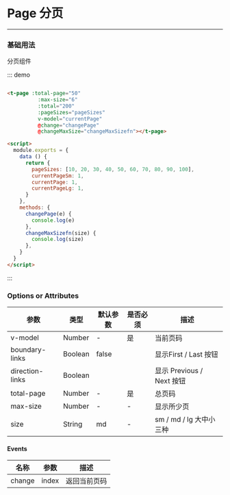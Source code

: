 <script>
  module.exports = {
    data () {
      return {
        pageSizes: [10, 20, 30, 40, 50, 60, 70, 80, 90, 100],
        currentPageSm: 1,
        currentPage: 1,
        currentPageLg: 1,
      }
    },
    methods: {
      changePage(e) {
        console.log(e)
      },
      changeMaxSizefn(size) {
        console.log(size)
      },
    }
  };
</script>

# Page 分页

----
### 基础用法
分页组件

<div class="demo-block">
  <t-page :total-page="50"
          :max-size="6"
          :total="200" 
          :pageSizes="pageSizes"
          v-model="currentPage"
          @change="changePage" 
          @changeMaxSize="changeMaxSizefn"></t-page>
</div>

::: demo
```html

<t-page :total-page="50"
          :max-size="6"
          :total="200" 
          :pageSizes="pageSizes"
          v-model="currentPage"
          @change="changePage" 
          @changeMaxSize="changeMaxSizefn"></t-page>

<script>
  module.exports = {
    data () {
      return {
        pageSizes: [10, 20, 30, 40, 50, 60, 70, 80, 90, 100],
        currentPageSm: 1,
        currentPage: 1,
        currentPageLg: 1,
      }
    },
    methods: {
      changePage(e) {
        console.log(e)
      },
      changeMaxSizefn(size) {
        console.log(size)
      },
    }
  }
</script>
```
:::


### Options or Attributes

| 参数      | 类型          | 默认参数      | 是否必须   | 描述  |
|---------- |-------------- |---------- |--------------------------------  |-------- |
| v-model  | Number   | -  | 是  | 当前页码 |
| boundary-links  | Boolean   |  false  |   | 显示First / Last 按钮 |
|  direction-links |  Boolean  |   |   | 显示  Previous / Next 按钮 |
| total-page  | Number   |  - | 是  | 总页码 |
| max-size  | Number   |  - |  - | 显示所少页 |
| size  | String   | md  |  - | sm / md / lg 大中小三种 |



#### Events 


| 名称      | 参数          | 描述      |
|---------- |-------------- |---------- |
| change   |  index  | 返回当前页码|
